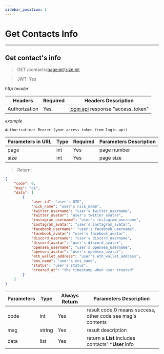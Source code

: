 ```yaml
---
sidebar_position: 1
---
```


# Get Contacts Info
___
## Get contact's info
> GET /contacts/<page:int>/<size:int>

> JWT: Yes

*http header*

| Headers  | Required |  Headers Description|
| ------------- | ------------- |--------|
| Authorization  | Yes  |  [login api](/docs/Web3MQ-RESTFul-API/User/user-login#login-with-metamask-sign) response "access_token" |

*example*

```
Authorization: Bearer (your access token from login api)
```

| Parameters in URL | Type | Required |  Parameters Description|
| ----------|----- | ------------- |--------|
| page |int | Yes  |  page number  |
| size |int | Yes  |  page size  |

> Return:

```json
{
    "code": 0,
    "msg": "ok",
    "data": [
        {
            "user_id": "user's OID",
            "nick_name": "user's nick_name",
            "twitter_username": "user's twitter_username",
            "twitter_avatar": "user's twitter_avatar",
            "instagram_username": "user's instagram_username",
            "instagram_avatar": "user's instagram_avatar",
            "facebook_username": "user's facebook_username",
            "facebook_avatar": "user's facebook_avatar",
            "discord_username": "user's discord_username",
            "discord_avatar": "user's discord_avatar",
            "opensea_username": "user's opensea_username",
            "opensea_avatar": "user's opensea_avatar",
            "eth_wallet_address": "user's eth_wallet_address",
            "ens_name": "user's ens_name",
            "status": "user's status",
            "created_at": "the timestamp when user created"
        }
    ]
}
```

| Parameters | Type | Always Return |  Parameters Description|
| -----------|---- | ------------- |--------|
| code |int | Yes  |  result code,0 means success, other code see msg's contents  |
| msg |string | Yes  | result description   |
| data |list  | Yes  | return a **List** includes contacts' ***User** info |
